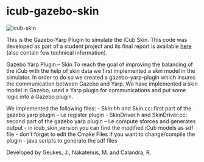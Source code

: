 # icub-gazebo-skin

![icub-skin](http://www.ausy.tu-darmstadt.de/uploads/Research/SkinGazeboYarpPlugin/skin_torso.png)

This is the Gazebo-Yarp Plugin to simulate the iCub Skin. 
This code was developed as part of a student project and its final report is available [here](http://www.ausy.tu-darmstadt.de/uploads/Team/RobertoCalandra/Moritz_Jan_Towards_Balancing_with_the_iCub.pdf) (also contain few technical information).

Gazebo Yarp Plugin – Skin To reach the goal of improving the balancing of the iCub with the help of skin data we first implemented a skin model in the simulator. In order to do so we created a gazebo-yarp-plugin which insures the communication between Gazebo and Yarp. We have implemented a skin model in Gazebo, used a Yarp plugin for communications and put some logic into a Gazebo plugin.

We implemented the following files: - Skin.hh and Skin.cc: first part of the gazebo yarp plugin – i.e register plugin - SkinDriver.h and SkinDriver.cc: second part of the gazebo yarp plugin – i.e compute sforces and generates output - in icub_skin_version you can find the modified iCub models as sdf file - don't forget to edit the Cmake Files if you want to change/compile the plugin - java scripts to generate the sdf files

Developed by Geukes, J., Nakatenus, M. and Calandra, R. 
